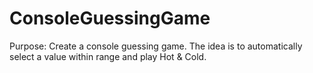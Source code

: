 # ConsoleGuessingGame

Purpose: Create a console guessing game. The idea is to automatically select a value within range and play Hot & Cold. 